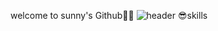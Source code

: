 welcome to sunny's Github👋🏼
![header](https://capsule-render.vercel.app/api?type=waving&color=auto&height=300&section=header&text=welcome%20render&fontSize=90)
😎skills
